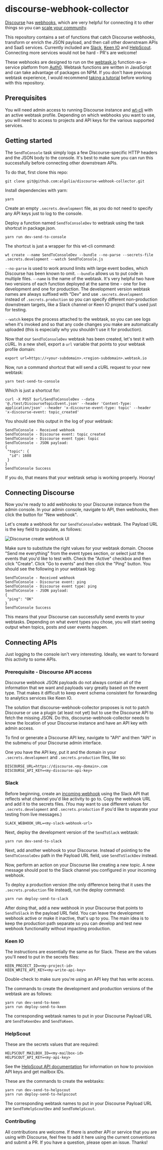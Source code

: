 # discourse-webhook-collector

[Discourse](https://discourse.org) has [webhooks](https://meta.discourse.org/t/setting-up-webhooks/49045), which are very helpful for connecting it to other things so you can [scale your community](https://speakerdeck.com/dzello/scaling-community-by-webhooking-the-things).

This repository contains a set of functions that catch Discourse webhooks, transform or enrich the JSON payload, and then call other downstream APIs and SaaS services. Currently included are [Slack](https://api.slack.com/), [Keen IO](https://keen.io/docs) and [HelpScout](http://developer.helpscout.net/help-desk-api/). Connecting more services would not be hard - PR's are welcome!

These webhooks are designed to run on the [webtask.io](https://webtask.io/docs/101) function-as-a-service platform from [Auth0](https://auth0.com). Webtask functions are written in JavaScript and can take advantage of packages on NPM. If you don't have previous webtask experience, I would recommend [taking a tutorial](https://auth0.com/blog/building-serverless-apps-with-webtask/) before working with this repository.

## Prerequisites

You will need admin access to running Discourse instance and [wt-cli](https://github.com/auth0/wt-cli) with an active webtask profile. Depending on which webhooks you want to use, you will need to access to projects and API keys for the various supported services.

## Getting started

The `SendToConsole` task simply logs a few Discourse-specific HTTP headers and the JSON body to the console. It's best to make sure you can run this successfully before connecting other downstream APIs.

To do that, first clone this repo:

```
git clone git@github.com:algolia/discourse-webhook-collector.git
```

Install dependencies with yarn:

```
yarn
```

Create an empty `.secrets.development` file, as you do not need to specify any API keys just to log to the console.

Deploy a function named `SendToConsoleDev` to webtask using the task shortcut in package.json.

```
yarn run dev-send-to-console
```

The shortcut is just a wrapper for this wt-cli command:

```
wt create --name SendToConsoleDev --bundle --no-parse --secrets-file .secrets.development --watch SendToConsole.js
```

`--no-parse` is used to work around limits with large event bodies, which Discourse has been known to omit. `--bundle` allows us to put code in multiple files. `--name` is the name of the webtask. It's very helpful two have two versions of each function deployed at the same time - one for live development and one for production. The development version webtask names are always suffixed with "Dev" and use `.secrets.development` instead of `.secrets.production` so you can specify different non-production downstream targets, like a Slack channel or Keen IO project that's used just for testing.

`--watch` keeps the process attached to the webtask, so you can see logs when it's invoked and so that any code changes you make are automatically uploaded (this is especially why you shouldn't use it for production).

Now that our `SendToConsoleDev` webtask has been created, let's test it with cURL. In a new shell, export a `url` variable that points to your webtask profile domain:

```
export url=https://<your-subdomain>.<region-subdomain>.webtask.io
```

Now, run a command shortcut that will send a cURL request to your new webtask:

```
yarn test-send-to-console
```

Which is just a shortcut for:

```
curl -X POST $url/SendToConsoleDev --data '@./test/DiscourseTopicEvent.json' --header 'Content-Type: application/json' --header 'x-discourse-event-type: topic' --header 'x-discourse-event: topic_created'
```

You should see this output in the log of your webtask:

```
SendToConsole - Received webhook
SendToConsole - Discourse event: topic_created
SendToConsole - Discourse event type: topic
SendToConsole - JSON payload:
{
 "topic": {
  "id": 1608
 }
}
SendToConsole Success
```

If you do, that means that your webtask setup is working properly. Hooray!

## Connecting Discourse

Now you're ready to add webhooks to your Discourse instance from the admin console. In your admin console, navigate to API, then webhooks, then click the button for "New webhook".

Let's create a webhook for our `SendToConsoleDev` webtask. The Payload URL is the key field to populate, as follows:

![Discourse create webhook UI](https://cl.ly/1b3h371R2k06/Screenshot%202017-06-11%2012.27.57.png)

Make sure to substitute the right values for your webtask domain. Choose "Send me everything" from the event types section, or select just the events that you'd like to test with. Check the "Active" checkbox and then click "Create". Click "Go to events" and then click the "Ping" button. You should see the following in your webtask log:

```
SendToConsole - Received webhook
SendToConsole - Discourse event: ping
SendToConsole - Discourse event type: ping
SendToConsole - JSON payload:
{
 "ping": "OK"
}
SendToConsole Success
```

This means that your Discourse can successfully send events to your webtasks. Depending on what event types you chose, you will start seeing output when topics, posts and user events happen.

## Connecting APIs

Just logging to the console isn't very interesting. Ideally, we want to forward this activity to some APIs.

### Prerequisite - Discourse API access

Discourse webhook JSON payloads do not always contain all of the information that we want and payloads vary greatly based on the event type. That makes it difficult to keep event schema consistent for forwarding to analytics services like Keen IO.

The solution that discourse-webhook-collector proposes is not to patch Discourse or use a plugin (at least not yet) but to use the Discourse API to fetch the missing JSON. Do this, discourse-webhook-collector needs to know the location of your Discourse instance and have an API key with admin access.

To find or generate a Discourse API key, navigate to "API" and then "API" in the submenu of your Discourse admin interface.

One you have the API key, put it and the domain in your `.secrets.development` and `.secrets.production` files, like so:

```
DISCOURSE_URL=https://discourse.<my-domain>.com
DISCOURSE_API_KEY=<my-discourse-api-key>
```

### Slack

Before beginning, create an [incoming webhook](https://api.slack.com/incoming-webhooks) using the Slack API that reflects what channel you'd like activity to go to. Copy the webhook URL and add it to the secrets files. (You may want to use different values for `.secrets.development` and `.secrets.production` if you'd like to separate your testing from live messages.)

```
SLACK_WEBHOOK_URL=<my-slack-webhook-url>
```

Next, deploy the development version of the `SendToSlack` webtask:

```
yarn run dev-send-to-slack
```

Next, add another webhook to your Discourse. Instead of pointing to the `SendToConsoleDev` path in the Payload URL field, use `SendToSlackDev` instead.

Now, perform an action on your Discourse like creating a new topic. A new message should post to the Slack channel you configured in your incoming webhook.

To deploy a production version (the only difference being that it uses the `.secrets.production` file instead), run the deploy command:

```
yarn run deploy-send-to-slack
```

After doing that, add a new webhook in your Discourse that points to `SendToSlack` in the payload URL field. You can leave the development webhook active or make it inactive, that's up to you. The main idea is to keep the production path separate so you can develop and test new webhook functionality without impacting production.

### Keen IO

The instructions are essentially the same as for Slack. These are the values you'll need to put in the secrets files:

```
KEEN_PROJECT_ID=<my-project-id>
KEEN_WRITE_API_KEY=<my-write-api-key>
```

Double-check to make sure you're using an API key that has write access.

The commands to create the development and production versions of the webtask are as follows:

```
yarn run dev-send-to-keen
yarn run deploy-send-to-keen
```

The corresponding webtask names to put in your Discourse Payload URL are `SendToKeenDev` and `SendToKeen`.

### HelpScout

These are the secrets values that are required:

```
HELPSCOUT_MAILBOX_ID=<my-mailbox-id>
HELPSCOUT_API_KEY=<my-api-key>
```

See the [HelpScout API documentation](http://developer.helpscout.net/help-desk-api/) for information on how to provision API keys and get mailbox IDs.

These are the commands to create the webtasks:

```
yarn run dev-send-to-helpscout
yarn run deploy-send-to-helpscout
```

The corresponding webtask names to put in your Discourse Payload URL are `SendToHelpScoutDev` and `SendToHelpScout`.

### Contributing

All contributions are welcome. If there is another API or service that you are using with Discourse, feel free to add it here using the current conventions and submit a PR. If you have a question, please open an issue. Thanks!
